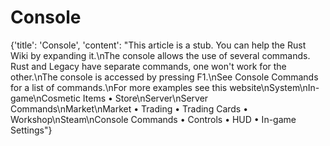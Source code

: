 
# Console

{'title': 'Console', 'content': "This article is a stub. You can help the Rust Wiki by expanding it.\nThe console allows the use of several commands. Rust and Legacy have separate commands, one won't work for the other.\nThe console is accessed by pressing F1.\nSee Console Commands for a list of commands.\nFor more examples see this website\nSystem\nIn-game\nCosmetic Items • Store\nServer\nServer Commands\nMarket\nMarket • Trading • Trading Cards • Workshop\nSteam\nConsole Commands • Controls • HUD • In-game Settings"}
